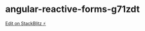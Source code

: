 # angular-reactive-forms-g71zdt

[Edit on StackBlitz ⚡️](https://stackblitz.com/edit/angular-reactive-forms-g71zdt)
